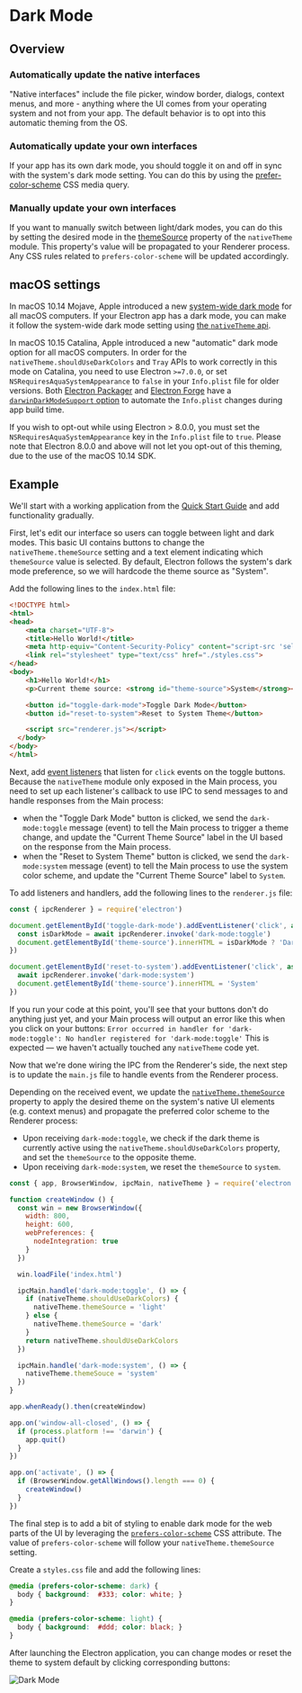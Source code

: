 # Dark Mode

## Overview

### Automatically update the native interfaces

"Native interfaces" include the file picker, window border, dialogs, context
menus, and more - anything where the UI comes from your operating system and
not from your app. The default behavior is to opt into this automatic theming
from the OS.

### Automatically update your own interfaces

If your app has its own dark mode, you should toggle it on and off in sync with
the system's dark mode setting. You can do this by using the
[prefer-color-scheme] CSS media query.

### Manually update your own interfaces

If you want to manually switch between light/dark modes, you can do this by
setting the desired mode in the
[themeSource](https://www.electronjs.org/docs/api/native-theme#nativethemethemesource)
property of the `nativeTheme` module. This property's value will be propagated
to your Renderer process. Any CSS rules related to `prefers-color-scheme` will
be updated accordingly.

## macOS settings

In macOS 10.14 Mojave, Apple introduced a new [system-wide dark mode][system-wide-dark-mode]
for all macOS computers. If your Electron app has a dark mode, you can make it
follow the system-wide dark mode setting using
[the `nativeTheme` api](../api/native-theme.md).

In macOS 10.15 Catalina, Apple introduced a new "automatic" dark mode option
for all macOS computers. In order for the `nativeTheme.shouldUseDarkColors` and
`Tray` APIs to work correctly in this mode on Catalina, you need to use Electron
`>=7.0.0`, or set `NSRequiresAquaSystemAppearance` to `false` in your
`Info.plist` file for older versions. Both [Electron Packager][electron-packager]
and [Electron Forge][electron-forge] have a
[`darwinDarkModeSupport` option][packager-darwindarkmode-api]
to automate the `Info.plist` changes during app build time.

If you wish to opt-out while using Electron &gt; 8.0.0, you must
set the `NSRequiresAquaSystemAppearance` key in the `Info.plist` file to
`true`. Please note that Electron 8.0.0 and above will not let you opt-out
of this theming, due to the use of the macOS 10.14 SDK.

## Example

We'll start with a working application from the
[Quick Start Guide](quick-start.md) and add functionality gradually.

First, let's edit our interface so users can toggle between light and dark
modes.  This basic UI contains buttons to change the `nativeTheme.themeSource`
setting and a text element indicating which `themeSource` value is selected.
By default, Electron follows the system's dark mode preference, so we
will hardcode the theme source as "System".

Add the following lines to the `index.html` file:

```html
<!DOCTYPE html>
<html>
<head>
    <meta charset="UTF-8">
    <title>Hello World!</title>
    <meta http-equiv="Content-Security-Policy" content="script-src 'self' 'unsafe-inline';" />
    <link rel="stylesheet" type="text/css" href="./styles.css">
</head>
<body>
    <h1>Hello World!</h1>
    <p>Current theme source: <strong id="theme-source">System</strong></p>

    <button id="toggle-dark-mode">Toggle Dark Mode</button>
    <button id="reset-to-system">Reset to System Theme</button>

    <script src="renderer.js"></script>
  </body>
</body>
</html>
```

Next, add [event listeners](https://developer.mozilla.org/en-US/docs/Web/API/EventTarget/addEventListener)
that listen for `click` events on the toggle buttons. Because the `nativeTheme`
module only exposed in the Main process, you need to set up each listener's
callback to use IPC to send messages to and handle responses from the Main
process:

* when the "Toggle Dark Mode" button is clicked, we send the
`dark-mode:toggle` message (event) to tell the Main process to trigger a theme
change, and update the "Current Theme Source" label in the UI based on the
response from the Main process.
* when the "Reset to System Theme" button is clicked, we send the
`dark-mode:system` message (event) to tell the Main process to use the system
color scheme, and update the "Current Theme Source" label to `System`.

To add listeners and handlers, add the following lines to the `renderer.js` file:

```js
const { ipcRenderer } = require('electron')

document.getElementById('toggle-dark-mode').addEventListener('click', async () => {
  const isDarkMode = await ipcRenderer.invoke('dark-mode:toggle')
  document.getElementById('theme-source').innerHTML = isDarkMode ? 'Dark' : 'Light'
})

document.getElementById('reset-to-system').addEventListener('click', async () => {
  await ipcRenderer.invoke('dark-mode:system')
  document.getElementById('theme-source').innerHTML = 'System'
})
```

If you run your code at this point, you'll see that your buttons don't do
anything just yet, and your Main process will output an error like this when
you click on your buttons:
`Error occurred in handler for 'dark-mode:toggle': No handler registered for 'dark-mode:toggle'`
This is expected — we haven't actually touched any `nativeTheme` code yet.

Now that we're done wiring the IPC from the Renderer's side, the next step
is to update the `main.js` file to handle events from the Renderer process.

Depending on the received event, we update the
[`nativeTheme.themeSource`](../api/native-theme.md#nativethemethemesource)
property to apply the desired theme on the system's native UI elements
(e.g. context menus) and propagate the preferred color scheme to the Renderer
process:
* Upon receiving `dark-mode:toggle`, we check if the dark theme is currently
active using the `nativeTheme.shouldUseDarkColors` property, and set the
`themeSource` to the opposite theme.
* Upon receiving `dark-mode:system`, we reset the `themeSource` to `system`.

```js
const { app, BrowserWindow, ipcMain, nativeTheme } = require('electron')

function createWindow () {
  const win = new BrowserWindow({
    width: 800,
    height: 600,
    webPreferences: {
      nodeIntegration: true
    }
  })

  win.loadFile('index.html')

  ipcMain.handle('dark-mode:toggle', () => {
    if (nativeTheme.shouldUseDarkColors) {
      nativeTheme.themeSource = 'light'
    } else {
      nativeTheme.themeSource = 'dark'
    }
    return nativeTheme.shouldUseDarkColors
  })

  ipcMain.handle('dark-mode:system', () => {
    nativeTheme.themeSouce = 'system'
  })
}

app.whenReady().then(createWindow)

app.on('window-all-closed', () => {
  if (process.platform !== 'darwin') {
    app.quit()
  }
})

app.on('activate', () => {
  if (BrowserWindow.getAllWindows().length === 0) {
    createWindow()
  }
})
```

The final step is to add a bit of styling to enable dark mode for the web parts
of the UI by leveraging the [`prefers-color-scheme`][prefer-color-scheme] CSS
attribute. The value of `prefers-color-scheme` will follow your
`nativeTheme.themeSource` setting.

Create a `styles.css` file and add the following lines:

```css
@media (prefers-color-scheme: dark) {
  body { background:  #333; color: white; }
}

@media (prefers-color-scheme: light) {
  body { background:  #ddd; color: black; }
}
```

After launching the Electron application, you can change modes or reset the
theme to system default by clicking corresponding buttons:

![Dark Mode](../images/dark_mode.gif)

[system-wide-dark-mode]: https://developer.apple.com/design/human-interface-guidelines/macos/visual-design/dark-mode/
[electron-forge]: https://www.electronforge.io/
[electron-packager]: https://github.com/electron/electron-packager
[packager-darwindarkmode-api]: https://electron.github.io/electron-packager/master/interfaces/electronpackager.options.html#darwindarkmodesupport
[prefer-color-scheme]: https://developer.mozilla.org/en-US/docs/Web/CSS/@media/prefers-color-scheme
